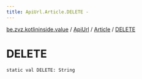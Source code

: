 ```yaml
---
title: ApiUrl.Article.DELETE - 
---
```


[be.zvz.kotlininside.value](../../index.html) / [ApiUrl](../index.html) / [Article](index.html) / [DELETE](./-d-e-l-e-t-e.html)

# DELETE

`static val DELETE: String`
